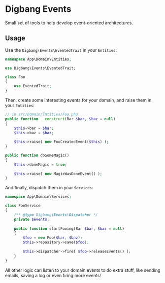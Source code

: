 # Digbang Events
Small set of tools to help develop event-oriented architectures.

## Usage
Use the `Digbang\Events\EventedTrait` in your `Entities`:

```php
namespace App\Domain\Entities;

use Digbang\Events\EventedTrait;

class Foo
{
    use EventedTrait;
}
```

Then, create some interesting events for your domain, and raise them in your `Entities`:

```php
// in src/Domain/Entities/Foo.php
public function __construct(Bar $bar, $baz = null)
{
    $this->bar = $bar;
    $this->baz = $baz;
    
    $this->raise( new FooCreatedEvent($this) );
}

public function doSomeMagic()
{
    $this->doneMagic = true;
    
    $this->raise( new MagicWasDoneEvent() );
}
```

And finally, dispatch them in your `Services`:

```php 
namespace App\Domain\Services;

class FooService
{
    /** @type Digbang\Events\Dispatcher */
    private $events;
    
    public function startFooing(Bar $bar, $baz = null)
    {
        $foo = new Foo($bar, $baz);
        $this->repository->save($foo);
        
        $this->dispatcher->fire( $foo->releaseEvents() );
    }
}
```

All other logic can listen to your domain events to do extra stuff, like sending emails, saving a log
or even firing more events!